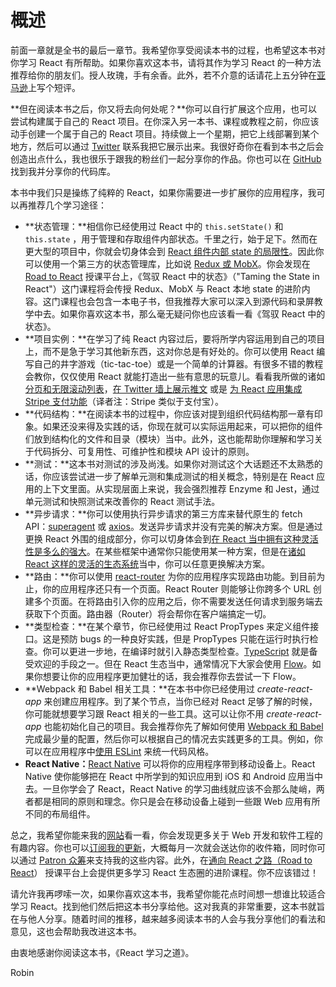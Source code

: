 # 概述

前面一章就是全书的最后一章节。我希望你享受阅读本书的过程，也希望这本书对你学习 React 有所帮助。如果你喜欢这本书，请将其作为学习 React 的一种方法推荐给你的朋友们。授人玫瑰，手有余香。此外，若不介意的话请花上五分钟在[亚马逊](https://www.amazon.com/dp/B077HJFCQX?tag=21moves-20)上写个短评。

**但在阅读本书之后，你又将去向何处呢？**你可以自行扩展这个应用，也可以尝试构建属于自己的 React 项目。在你深入另一本书、课程或教程之前，你应该动手创建一个属于自己的 React 项目。持续做上一个星期，把它上线部署到某个地方，然后可以通过 [Twitter](https://twitter.com/rwieruch) 联系我把它展示出来。我很好奇你在看到本书之后会创造出点什么，我也很乐于跟我的粉丝们一起分享你的作品。你也可以在 [GitHub](https://github.com/rwieruch) 找到我并分享你的代码库。

本书中我们只是操练了纯粹的 React，如果你需要进一步扩展你的应用程序，我可以再推荐几个学习途径：

* **状态管理：**相信你已经使用过 React 中的 `this.setState()` 和 `this.state` ，用于管理和存取组件内部状态。千里之行，始于足下。然而在更大型的项目中，你就会切身体会到 [React 组件内部 state 的局限性](https://www.robinwieruch.de/learn-react-before-using-redux/)。因此你可以使用一个第三方的状态管理库，比如说 [Redux 或 MobX](https://www.robinwieruch.de/redux-mobx-confusion/)。你会发现在 [Road to React](https://roadtoreact.com/) 授课平台上，《驾驭 React 中的状态》（"Taming the State in React"）这门课程将会传授 Redux、MobX 与 React 本地 state 的进阶内容。这门课程也会包含一本电子书，但我推荐大家可以深入到源代码和录屏教学中去。如果你喜欢这本书，那么毫无疑问你也应该看一看《驾驭 React 中的状态》。
* **项目实例：**在学习了纯 React 内容过后，要将所学内容运用到自己的项目上，而不是急于学习其他新东西，这对你总是有好处的。你可以使用 React 编写自己的井字游戏（tic-tac-toe）或是一个简单的计算器。有很多不错的教程会教你，仅仅使用 React 就能打造出一些有意思的玩意儿。看看我所做的诸如 [分页和无限滚动列表](https://www.robinwieruch.de/react-paginated-list/)，[在 Twitter 墙上展示推文](https://www.robinwieruch.de/react-svg-patterns/) 或是 [为 React 应用集成 Stripe 支付功能](https://www.robinwieruch.de/react-express-stripe-payment/)（译者注：Stripe 类似于支付宝）。
* **代码结构：**在阅读本书的过程中，你应该对提到组织代码结构那一章有印象。如果还没来得及实践的话，你现在就可以实际运用起来，可以把你的组件们放到结构化的文件和目录（模块）当中。此外，这也能帮助你理解和学习关于代码拆分、可复用性、可维护性和模块 API 设计的原则。
* **测试：**这本书对测试的涉及尚浅。如果你对测试这个大话题还不太熟悉的话，你应该尝试进一步了解单元测和集成测试的相关概念，特别是在 React 应用的上下文里面。从实现层面上来说，我会强烈推荐 Enzyme 和 Jest，通过单元测试和快照测试来改善你的 React 测试手法。
* **异步请求：**你可以使用执行异步请求的第三方库来替代原生的 fetch API：[superagent](https://github.com/visionmedia/superagent) 或 [axios](https://github.com/mzabriskie/axios)。发送异步请求并没有完美的解决方案。但是通过更换 React 外围的组成部分，你可以切身体会到[在 React 当中拥有这种灵活性是多么的强大](https://www.robinwieruch.de/reasons-why-i-moved-from-angular-to-react/)。在某些框架中通常你只能使用某一种方案，但是在[诸如 React 这样的灵活的生态系统](https://www.robinwieruch.de/essential-react-libraries-framework/)当中，你可以任意更换解决方案。
* **路由：**你可以使用 [react-router](https://github.com/ReactTraining/react-router) 为你的应用程序实现路由功能。到目前为止，你的应用程序还只有一个页面。React Router 则能够让你跨多个 URL 创建多个页面。在将路由引入你的应用之后，你不需要发送任何请求到服务端去获取下个页面。路由器（Router）将会帮你在客户端搞定一切。
* **类型检查：**在某个章节，你已经使用过 React PropTypes 来定义组件接口。这是预防 bugs 的一种良好实践，但是 PropTypes 只能在运行时执行检查。你可以更进一步地，在编译时就引入静态类型检查。[TypeScript](https://www.typescriptlang.org/) 就是备受欢迎的手段之一。但在 React 生态当中，通常情况下大家会使用 [Flow](https://flowtype.org/)。如果你想要让你的应用程序更加健壮的话，我会推荐你去尝试一下 Flow。
* **Webpack 和 Babel 相关工具：**在本书中你已经使用过 *create-react-app* 来创建应用程序。到了某个节点，当你已经对 React 足够了解的时候，你可能就想要学习跟 React 相关的一些工具。这可以让你不用 *create-react-app* 也能初始化自己的项目。我会推荐你先了解如何使用 [Webpack 和 Babel](https://www.robinwieruch.de/minimal-react-webpack-babel-setup/) 完成最少量的配置，然后你可以根据自己的情况去实践更多的工具。例如，你可以在应用程序中[使用 ESLint](https://www.robinwieruch.de/react-eslint-webpack-babel/) 来统一代码风格。
* **React Native：**[React Native](https://facebook.github.io/react-native/) 可以将你的应用程序带到移动设备上。React Native 使你能够把在 React 中所学到的知识应用到 iOS 和 Android 应用当中去。一旦你学会了 React，React Native 的学习曲线就应该不会那么陡峭，两者都是相同的原则和理念。你只是会在移动设备上碰到一些跟 Web 应用有所不同的布局组件。

总之，我希望你能来我的[网站](https://www.robinwieruch.de/)看一看，你会发现更多关于 Web 开发和软件工程的有趣内容。你也可以[订阅我的更新](https://www.getrevue.co/profile/rwieruch)，大概每月一次就会送达你的收件箱，同时你可以通过 [Patron 众筹](https://www.patreon.com/rwieruch)来支持我的这些内容。此外，在[通向 React 之路（Road to React](https://roadtoreact.com/)） 授课平台上会提供更多学习 React 生态圈的进阶课程。你不应该错过！

请允许我再啰嗦一次，如果你喜欢这本书，我希望你能花点时间想一想谁比较适合学习 React。找到他们然后把这本书分享给他。这对我真的非常重要，这本书就旨在与他人分享。随着时间的推移，越来越多阅读本书的人会与我分享他们的看法和意见，这也会帮助我改进这本书。

由衷地感谢你阅读这本书，《React 学习之道》。

Robin
